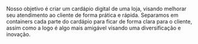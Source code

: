 Nosso objetivo é criar um cardápio digital de uma loja, visando melhorar seu atendimento ao cliente de forma prática e rápida. Separamos em containers cada parte do cardápio para ficar de forma clara para o cliente, assim como a logo é algo mais amigável visando uma diversificação e inovação.